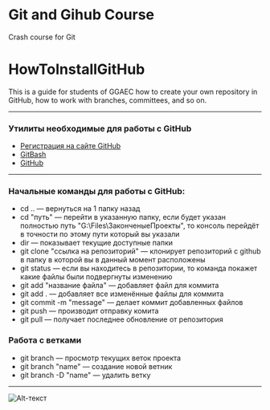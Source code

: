 # Git and Gihub Course

Crash course for Git

# HowToInstallGitHub
This is a guide for students of GGAEC how to create your own repository in GitHub, how to work with branches, committees, and so on.

____

### Утилиты необходимые для работы с GitHub

- [Регистрация на сайте GitHub](https://github.com/) 
- [GitBash](https://gitforwindows.org/)
- [GitHub](https://desktop.github.com/) 

____

### Начальные команды для работы с GitHub: 
- cd .. — вернуться на 1 папку назад
- cd "путь" — перейти в указанную папку, если будет указан полностью путь "G:\Files\ЗаконченыеПроекты", то консоль перейдёт в точности по этому пути который вы указали
- dir — показывает текущие доступные папки
- git clone "ссылка на репозиторий" — клонирует репозиторий с github в папку в которой вы в данный момент расположены
- git status — если вы находитесь в репозитории, то команда покажет какие файлы были подвергнуты изменению
- git add "название файла" — добавляет файл для коммита
- git add . — добавляет все изменённые файлы для коммита
- git commit -m "message" — делает коммит добавленных файлов
- git push — производит отправку комита
- git pull — получает последнее обновление от репозитория

### Работа с ветками

- git branch  — просмотр текущих веток проекта
- git branch "name" — создание новой ветник
- git branch -D "name" — удалить ветку

____

![Alt-текст](https://miro.medium.com/max/1400/1*vtwFq9A_DbHUHqfMC4W21A.png "GitHub")
  
